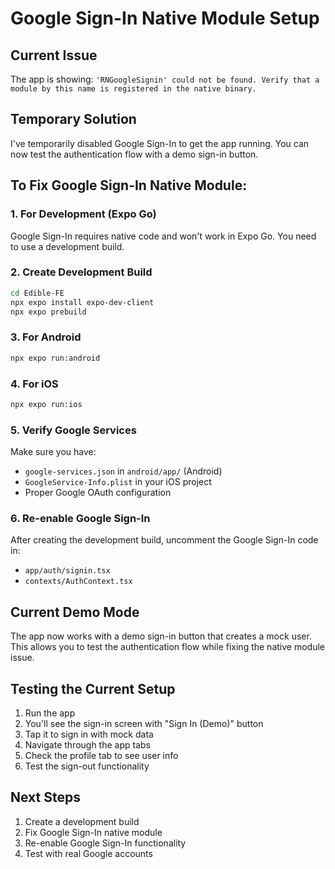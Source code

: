 # Google Sign-In Native Module Setup

## Current Issue
The app is showing: `'RNGoogleSignin' could not be found. Verify that a module by this name is registered in the native binary.`

## Temporary Solution
I've temporarily disabled Google Sign-In to get the app running. You can now test the authentication flow with a demo sign-in button.

## To Fix Google Sign-In Native Module:

### 1. For Development (Expo Go)
Google Sign-In requires native code and won't work in Expo Go. You need to use a development build.

### 2. Create Development Build
```bash
cd Edible-FE
npx expo install expo-dev-client
npx expo prebuild
```

### 3. For Android
```bash
npx expo run:android
```

### 4. For iOS
```bash
npx expo run:ios
```

### 5. Verify Google Services
Make sure you have:
- `google-services.json` in `android/app/` (Android)
- `GoogleService-Info.plist` in your iOS project
- Proper Google OAuth configuration

### 6. Re-enable Google Sign-In
After creating the development build, uncomment the Google Sign-In code in:
- `app/auth/signin.tsx`
- `contexts/AuthContext.tsx`

## Current Demo Mode
The app now works with a demo sign-in button that creates a mock user. This allows you to test the authentication flow while fixing the native module issue.

## Testing the Current Setup
1. Run the app
2. You'll see the sign-in screen with "Sign In (Demo)" button
3. Tap it to sign in with mock data
4. Navigate through the app tabs
5. Check the profile tab to see user info
6. Test the sign-out functionality

## Next Steps
1. Create a development build
2. Fix Google Sign-In native module
3. Re-enable Google Sign-In functionality
4. Test with real Google accounts
